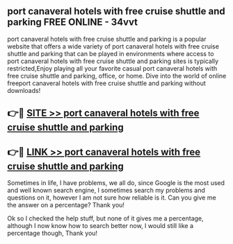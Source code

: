 ## port canaveral hotels with free cruise shuttle and parking FREE ONLINE - 34vvt

port canaveral hotels with free cruise shuttle and parking is a popular website that offers a wide variety of port canaveral hotels with free cruise shuttle and parking that can be played in environments where access to port canaveral hotels with free cruise shuttle and parking sites is typically restricted,Enjoy playing all your favorite casual port canaveral hotels with free cruise shuttle and parking, office, or home. Dive into the world of online freeport canaveral hotels with free cruise shuttle and parking without downloads!

## 👉🔴 [SITE >> port canaveral hotels with free cruise shuttle and parking](http://news.freeplayer.one?title=port_canaveral_hotels_with_free_cruise_shuttle_and_parking&ref=FRRE)

## 👉🔴 [LINK >> port canaveral hotels with free cruise shuttle and parking](http://news.freeplayer.one?title=port_canaveral_hotels_with_free_cruise_shuttle_and_parking&ref=FREE)

Sometimes in life, I have problems, we all do, since Google is the most used and well known search engine, I sometimes search my problems and questions on it, however I am not sure how reliable is it. Can you give me the answer on a percentage? Thank you!

Ok so I checked the help stuff, but none of it gives me a percentage, although I now know how to search better now, I would still like a percentage though, Thank you!